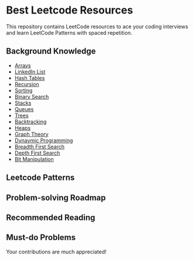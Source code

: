 # Best Leetcode Resources

This repository contains LeetCode resources to ace your coding interviews and learn LeetCode Patterns with spaced repetition. 

## Background Knowledge 

- [Arrays]()
- [LinkedIn List]()
- [Hash Tables]()
- [Recursion]()
- [Sorting]()
- [Binary Search]()
- [Stacks]()
- [Queues]()
- [Trees]()
- [Backtracking]()
- [Heaps]()
- [Graph Theory]()
- [Dynaymic Programming]()
- [Breadth First Search]()
- [Depth First Search]()
- [Bit Manipulation]()

## Leetcode Patterns

## Problem-solving Roadmap 

## Recommended Reading

## Must-do Problems


Your contributions are much appreciated!

